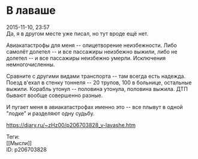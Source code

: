 В лаваше
=========

   
 2015-11-10, 23:57   
  Да, я в другом месте уже писал, но тут вроде ещё нет.   
   
 Авиакатастрофы для меня -- олицетворение неизбежности. Либо самолёт долетел -- и все пассажиры неизбежно выжили, либо не долетел -- и все пассажиры неизбежно умерли. Исключения немногочисленны.   
   
 Сравните с другими видами транспорта -- там всегда есть надежда. Поезд в'ехал в стенку тоннеля -- 20 трупов, 100 в больнице, остальные выжили. Корабль утонул -- половина утонула, половина выжила. ДТП бывают вообще совершенно разные.   
   
 И пугает меня в авиакатастрофах именно это -- все плывут в одной "лодке" и разделяют одну судьбу.   
    
 <https://diary.ru/~zHz00/p206703828_v-lavashe.htm>   
   
 Теги:   
 [[Мысли]]   
 ID: p206703828